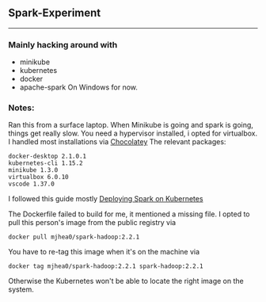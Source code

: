 ## Spark-Experiment
---

### Mainly hacking around with
- minikube
- kubernetes
- docker
- apache-spark
On Windows for now.


### Notes:
Ran this from a surface laptop.
When Minikube is going and spark is going, things get really slow.
You need a hypervisor installed, i opted for virtualbox.
I handled most installations via [Chocolatey](https://www.chocolatey.org/)
The relevant packages:
```
docker-desktop 2.1.0.1
kubernetes-cli 1.15.2
minikube 1.3.0
virtualbox 6.0.10
vscode 1.37.0
```

I followed this guide mostly
[Deploying Spark on Kubernetes](https://testdriven.io/blog/deploying-spark-on-kubernetes/)

The Dockerfile failed to build for me, it mentioned a missing file.  I opted to pull this person's image from the public registry via

```
docker pull mjhea0/spark-hadoop:2.2.1
```

You have to re-tag this image when it's on the machine via
```
docker tag mjhea0/spark-hadoop:2.2.1 spark-hadoop:2.2.1
```
Otherwise the Kubernetes won't be able to locate the right image on the system.

